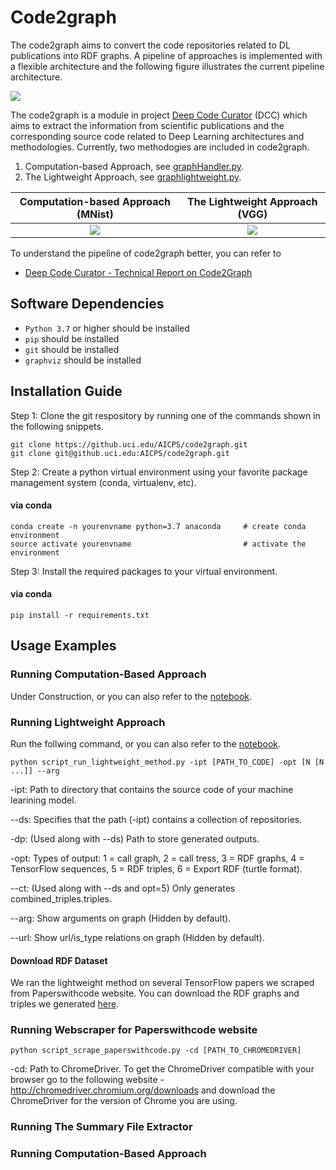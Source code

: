 # Code2graph

The code2graph aims to convert the code repositories related to DL publications into RDF graphs. A pipeline of approaches is implemented with a flexible architecture and the following figure illustrates the current pipeline architecture.

![](https://github.com/louisccc/DCC/blob/master/src/code2graph/figs/architecture.jpg?raw=true)

The code2graph is a module in project [Deep Code Curator](https://github.com/deepcurator/DCC) (DCC) which aims to extract the information from scientific publications and the corresponding source code related to Deep Learning architectures and methodologies.
Currently, two methodogies are included in code2graph. 
1. Computation-based Approach, see [graphHandler.py](https://github.uci.edu/AICPS/code2graph/blob/master/core/graphHandler.py).
2. The Lightweight Approach, see [graphlightweight.py](https://github.uci.edu/AICPS/code2graph/blob/master/core/graphlightweight.py).

Computation-based Approach (MNist) |  The Lightweight Approach (VGG)
:-------------------------:|:-------------------------:
![](https://github.com/louisccc/DCC/blob/master/src/code2graph/figs/Sample_Output_0.png?raw=true) | ![](https://github.com/louisccc/DCC/blob/master/src/code2graph/figs/Sample_Output_1_.png?raw=true)

To understand the pipeline of code2graph better, you can refer to 
- [Deep Code Curator - Technical Report on Code2Graph](http://cecs.uci.edu/files/2019/05/TR-19-01.pdf)

## Software Dependencies

* `Python 3.7` or higher should be installed
* `pip` should be installed
* `git` should be installed
* `graphviz` should be installed

## Installation Guide

Step 1: Clone the git respository by running one of the commands shown in the following snippets.

```shell
git clone https://github.uci.edu/AICPS/code2graph.git
git clone git@github.uci.edu:AICPS/code2graph.git
```

Step 2: Create  a python virtual environment using your favorite package management system (conda, virtualenv, etc).

#### via conda

```shell
conda create -n yourenvname python=3.7 anaconda     # create conda environment 
source activate yourenvname                         # activate the environment
```

Step 3: Install the required packages to your virtual environment.

#### via conda
```shell
pip install -r requirements.txt
```

## Usage Examples
### Running Computation-Based Approach
Under Construction, or you can also refer to the [notebook](testScript/computational_graph_based.ipynb).

### Running Lightweight Approach
Run the follwing command, or you can also refer to the [notebook](testScript/light_weight.ipynb).

```shell
python script_run_lightweight_method.py -ipt [PATH_TO_CODE] -opt [N [N ...]] --arg
```
-ipt: Path to directory that contains the source code of your machine learining model.

--ds: Specifies that the path (-ipt) contains a collection of repositories.

-dp: (Used along with --ds) Path to store generated outputs. 

-opt: Types of output: 1 = call graph, 2 = call tress, 3 = RDF graphs, 4 = TensorFlow sequences, 5 = RDF triples, 6 = Export RDF (turtle format).

--ct: (Used along with --ds and opt=5) Only generates combined_triples.triples.

--arg: Show arguments on graph (Hidden by default).

--url: Show url/is_type relations on graph (Hidden by default).

#### Download RDF Dataset

We ran the lightweight method on several TensorFlow papers we scraped from Paperswithcode website. You can download the RDF graphs and triples we generated [here](https://osf.io/zrusg/?view_only=f6ed10613af94c6d8050796a30f1568b).

### Running Webscraper for Paperswithcode website

```shell
python script_scrape_paperswithcode.py -cd [PATH_TO_CHROMEDRIVER]
```

-cd: Path to ChromeDriver. To get the ChromeDriver compatible with your browser go to the following website - http://chromedriver.chromium.org/downloads and download the ChromeDriver for the version of Chrome you are using. 

### Running The Summary File Extractor
### Running Computation-Based Approach
